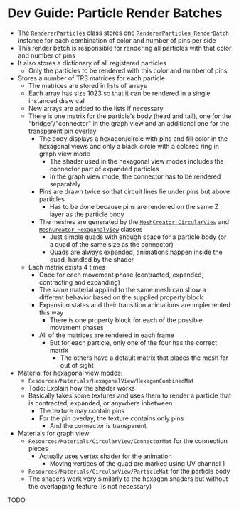 # Dev Guide: Particle Render Batches

- The [`RendererParticles`][1] class stores one [`RendererParticles_RenderBatch`][2] instance for each combination of color and number of pins per side
- This render batch is responsible for rendering all particles with that color and number of pins
- It also stores a dictionary of all registered particles
	- Only the particles to be rendered with this color and number of pins
- Stores a number of TRS matrices for each particle
	- The matrices are stored in lists of arrays
	- Each array has size 1023 so that it can be rendered in a single instanced draw call
	- New arrays are added to the lists if necessary
	- There is one matrix for the particle's body (head and tail), one for the "bridge"/"connector" in the graph view and an additional one for the transparent pin overlay
		- The body displays a hexagon/circle with pins and fill color in the hexagonal views and only a black circle with a colored ring in graph view mode
			- The shader used in the hexagonal view modes includes the connector part of expanded particles
			- In the graph view mode, the connector has to be rendered separately
		- Pins are drawn twice so that circuit lines lie under pins but above particles
			- Has to be done because pins are rendered on the same Z layer as the particle body
		- The meshes are generated by the [`MeshCreator_CircularView`][3] and [`MeshCreator_HexagonalView`][4] classes
			- Just simple quads with enough space for a particle body (or a quad of the same size as the connector)
			- Quads are always expanded, animations happen inside the quad, handled by the shader
	- Each matrix exists 4 times
		- Once for each movement phase (contracted, expanded, contracting and expanding)
		- The same material applied to the same mesh can show a different behavior based on the supplied property block
		- Expansion states and their transition animations are implemented this way
			- There is one property block for each of the possible movement phases
		- All of the matrices are rendered in each frame
			- But for each particle, only one of the four has the correct matrix
				- The others have a default matrix that places the mesh far out of sight
- Material for hexagonal view modes:
	- `Resources/Materials/HexagonalView/HexagonCombinedMat`
	- Todo: Explain how the shader works
	- Basically takes some textures and uses them to render a particle that is contracted, expanded, or anywhere inbetween
		- The texture may contain pins
		- For the pin overlay, the texture contains only pins
			- And the connector is transparent
- Materials for graph view:
	- `Resources/Materials/CircularView/ConnectorMat` for the connection pieces
		- Actually uses vertex shader for the animation
			- Moving vertices of the quad are marked using UV channel 1
	- `Resources/Materials/CircularView/ParticleMat` for the particle body
	- The shaders work very similarly to the hexagon shaders but without the overlapping feature (is not necessary)



TODO




[1]: xref:AS2.Visuals.RendererParticles
[2]: xref:AS2.Visuals.RendererParticles_RenderBatch
[3]: xref:AS2.Visuals.MeshCreator_CircularView
[4]: xref:AS2.Visuals.MeshCreator_HexagonalView
